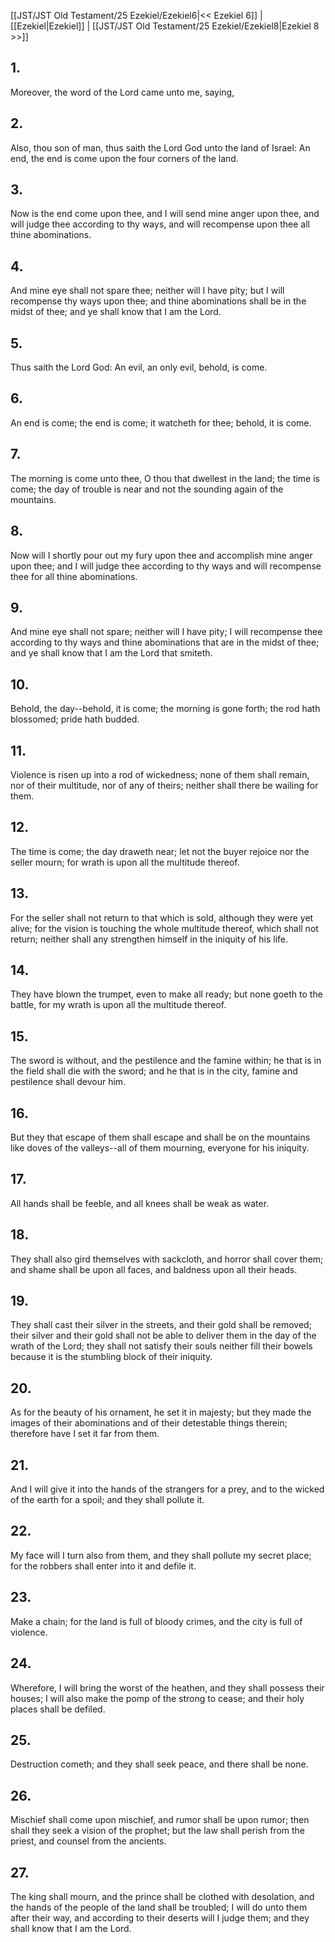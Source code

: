 [[JST/JST Old Testament/25 Ezekiel/Ezekiel6|<< Ezekiel 6]] | [[Ezekiel|Ezekiel]] | [[JST/JST Old Testament/25 Ezekiel/Ezekiel8|Ezekiel 8 >>]]
## 1.
Moreover, the word of the Lord came unto me, saying,
## 2.
Also, thou son of man, thus saith the Lord God unto the land of Israel: An end, the end is come upon the four corners of the land.
## 3.
Now is the end come upon thee, and I will send mine anger upon thee, and will judge thee according to thy ways, and will recompense upon thee all thine abominations.
## 4.
And mine eye shall not spare thee; neither will I have pity; but I will recompense thy ways upon thee; and thine abominations shall be in the midst of thee; and ye shall know that I am the Lord.
## 5.
Thus saith the Lord God: An evil, an only evil, behold, is come.
## 6.
An end is come; the end is come; it watcheth for thee; behold, it is come.
## 7.
The morning is come unto thee, O thou that dwellest in the land; the time is come; the day of trouble is near and not the sounding again of the mountains.
## 8.
Now will I shortly pour out my fury upon thee and accomplish mine anger upon thee; and I will judge thee according to thy ways and will recompense thee for all thine abominations.
## 9.
And mine eye shall not spare; neither will I have pity; I will recompense thee according to thy ways and thine abominations that are in the midst of thee; and ye shall know that I am the Lord that smiteth.
## 10.
Behold, the day\--behold, it is come; the morning is gone forth; the rod hath blossomed; pride hath budded.
## 11.
Violence is risen up into a rod of wickedness; none of them shall remain, nor of their multitude, nor of any of theirs; neither shall there be wailing for them.
## 12.
The time is come; the day draweth near; let not the buyer rejoice nor the seller mourn; for wrath is upon all the multitude thereof.
## 13.
For the seller shall not return to that which is sold, although they were yet alive; for the vision is touching the whole multitude thereof, which shall not return; neither shall any strengthen himself in the iniquity of his life.
## 14.
They have blown the trumpet, even to make all ready; but none goeth to the battle, for my wrath is upon all the multitude thereof.
## 15.
The sword is without, and the pestilence and the famine within; he that is in the field shall die with the sword; and he that is in the city, famine and pestilence shall devour him.
## 16.
But they that escape of them shall escape and shall be on the mountains like doves of the valleys\--all of them mourning, everyone for his iniquity.
## 17.
All hands shall be feeble, and all knees shall be weak as water.
## 18.
They shall also gird themselves with sackcloth, and horror shall cover them; and shame shall be upon all faces, and baldness upon all their heads.
## 19.
They shall cast their silver in the streets, and their gold shall be removed; their silver and their gold shall not be able to deliver them in the day of the wrath of the Lord; they shall not satisfy their souls neither fill their bowels because it is the stumbling block of their iniquity.
## 20.
As for the beauty of his ornament, he set it in majesty; but they made the images of their abominations and of their detestable things therein; therefore have I set it far from them.
## 21.
And I will give it into the hands of the strangers for a prey, and to the wicked of the earth for a spoil; and they shall pollute it.
## 22.
My face will I turn also from them, and they shall pollute my secret place; for the robbers shall enter into it and defile it.
## 23.
Make a chain; for the land is full of bloody crimes, and the city is full of violence.
## 24.
Wherefore, I will bring the worst of the heathen, and they shall possess their houses; I will also make the pomp of the strong to cease; and their holy places shall be defiled.
## 25.
Destruction cometh; and they shall seek peace, and there shall be none.
## 26.
Mischief shall come upon mischief, and rumor shall be upon rumor; then shall they seek a vision of the prophet; but the law shall perish from the priest, and counsel from the ancients.
## 27.
The king shall mourn, and the prince shall be clothed with desolation, and the hands of the people of the land shall be troubled; I will do unto them after their way, and according to their deserts will I judge them; and they shall know that I am the Lord.

